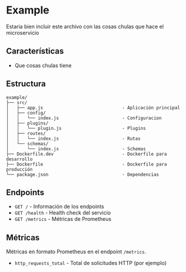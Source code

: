 # Example

Estaria bien incluir este archivo con las cosas chulas que hace el microservicio

## Características

- Que cosas chulas tiene

## Estructura

```
example/
├── src/
│   ├── app.js								- Aplicación principal
│   ├── config/
│   │   └── index.js						- Configuracion
│   ├── plugins/
│   │   └── plugin.js						- Plugins
│   ├── routes/
│   │   └── index.js						- Rutas
│   └── schemas/
│       └── index.js						- Schemas
├── Dockerfile.dev							- Dockerfile para desarrollo
├── Dockerfile								- Dockerfile para producción
└── package.json							- Dependencias
```

## Endpoints

- `GET /`									- Información de los endpoints
- `GET /health`								- Health check del servicio
- `GET /metrics`							- Métricas de Prometheus

## Métricas

Métricas en formato Prometheus en el endpoint `/metrics`.

- `http_requests_total`						- Total de solicitudes HTTP (por ejemplo)
